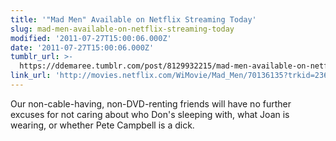 ```yaml
---
title: '"Mad Men" Available on Netflix Streaming Today'
slug: mad-men-available-on-netflix-streaming-today
modified: '2011-07-27T15:00:06.000Z'
date: '2011-07-27T15:00:06.000Z'
tumblr_url: >-
  https://ddemaree.tumblr.com/post/8129932215/mad-men-available-on-netflix-streaming-today
link_url: 'http://movies.netflix.com/WiMovie/Mad_Men/70136135?trkid=2361637'
---
```

Our non-cable-having, non-DVD-renting friends will have no further excuses for not caring about who Don's sleeping with, what Joan is wearing, or whether Pete Campbell is a dick.
